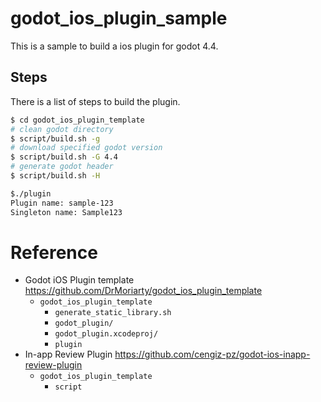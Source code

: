 # godot_ios_plugin_sample

This is a sample to build a ios plugin for godot 4.4.

## Steps

There is a list of steps to build the plugin.

```bash
$ cd godot_ios_plugin_template
# clean godot directory
$ script/build.sh -g
# download specified godot version
$ script/build.sh -G 4.4
# generate godot header
$ script/build.sh -H
```

```bash
$./plugin
Plugin name: sample-123
Singleton name: Sample123
```


# Reference

- Godot iOS Plugin template https://github.com/DrMoriarty/godot_ios_plugin_template
    - ```godot_ios_plugin_template```
        - ```generate_static_library.sh```
        - ```godot_plugin/```
        - ```godot_plugin.xcodeproj/```
        - ```plugin```
- In-app Review Plugin https://github.com/cengiz-pz/godot-ios-inapp-review-plugin
    - ```godot_ios_plugin_template```
        - ```script```
